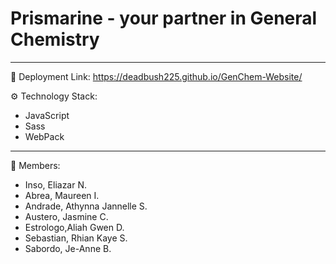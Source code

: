 # Prismarine - your partner in General Chemistry

--- 

🚀 Deployment Link: https://deadbush225.github.io/GenChem-Website/

⚙ Technology Stack:
  - JavaScript
  - Sass
  - WebPack

---
🧔 Members:
- Inso, Eliazar N.
- Abrea, Maureen I.
- Andrade, Athynna Jannelle S.
- Austero, Jasmine C.
- Estrologo,Aliah Gwen D.
- Sebastian, Rhian Kaye S.
- Sabordo, Je-Anne B.
